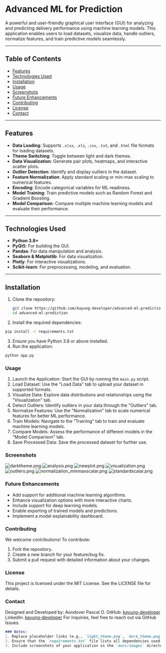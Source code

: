 # Advanced ML for Prediction

A powerful and user-friendly graphical user interface (GUI) for analyzing and predicting delivery performance using machine learning models. This application enables users to load datasets, visualize data, handle outliers, normalize features, and train predictive models seamlessly.

---

## Table of Contents
- [Features](#features)
- [Technologies Used](#technologies-used)
- [Installation](#installation)
- [Usage](#usage)
- [Screenshots](#screenshots)
- [Future Enhancements](#future-enhancements)
- [Contributing](#contributing)
- [License](#license)
- [Contact](#contact)

---

## Features

- **Data Loading**: Supports `.xlsx`, `.xls`, `.csv`, `.txt`, and `.html` file formats for loading datasets.
- **Theme Switching**: Toggle between light and dark themes.
- **Data Visualization**: Generate pair plots, heatmaps, and interactive scatter plots.
- **Outlier Detection**: Identify and display outliers in the dataset.
- **Feature Normalization**: Apply standard scaling or min-max scaling to numerical features.
- **Encoding**: Encode categorical variables for ML readiness.
- **Model Training**: Train predictive models such as Random Forest and Gradient Boosting.
- **Model Comparison**: Compare multiple machine learning models and evaluate their performance.

---

## Technologies Used

- **Python 3.8+**
- **PyQt5**: For building the GUI.
- **Pandas**: For data manipulation and analysis.
- **Seaborn & Matplotlib**: For data visualization.
- **Plotly**: For interactive visualizations.
- **Scikit-learn**: For preprocessing, modeling, and evaluation.

---

## Installation

1. Clone the repository:
   ```bash
   git clone https://github.com/kayung-developer/advanced-ml-prediction.git
   cd advanced-ml-prediction
   ```
2. Install the required dependencies:
```bash
pip install -r requirements.txt
```

3. Ensure you have Python 3.8 or above installed.
4. Run the application:
```bash
python app.py
```
### Usage
1. Launch the Application: Start the GUI by running the `main.py` script.
2. Load Dataset: Use the "Load Data" tab to upload your dataset in supported formats.
3. Visualize Data: Explore data distributions and relationships using the "Visualization" tab.
4. Detect Outliers: Identify outliers in your data through the "Outliers" tab.
5. Normalize Features: Use the "Normalization" tab to scale numerical features for better ML performance.
6. Train Models: Navigate to the "Training" tab to train and evaluate machine learning models.
7. Compare Models: Assess the performance of different models in the "Model Comparison" tab.
8. Save Processed Data: Save the processed dataset for further use.

### Screenshots
![darktheme.png](screenshot%2Fdarktheme.png)
![analysis.png](screenshot%2Fanalysis.png)
![newplot.png](screenshot%2Fnewplot.png)
![visualization.png](screenshot%2Fvisualization.png)
![outliers.png](screenshot%2Foutliers.png)
![normalization_minmaxscalar.png](screenshot%2Fnormalization_minmaxscalar.png)
![standardscalar.png](screenshot%2Fstandardscalar.png)


### Future Enhancements
- Add support for additional machine learning algorithms.
- Enhance visualization options with more interactive charts.
- Include support for deep learning models.
- Enable exporting of trained models and predictions.
- Implement a model explainability dashboard.


### Contributing
We welcome contributions! To contribute:

1. Fork the repository.
2. Create a new branch for your feature/bug fix.
3. Submit a pull request with detailed information about your changes.


### License
This project is licensed under the MIT License. See the LICENSE file for details.

### Contact
Designed and Developed by: Aondover Pascal O.
GitHub: <a href="https://github.com/kayung-developer">kayung-developer</a>
LinkedIn: <a href="https://linkedin.com/in/kayung-developer">kayung-developer</a>
For inquiries, feel free to reach out via GitHub Issues.

```markdown
### Notes:
1. Replace placeholder links (e.g., `light_theme.png`, `dark_theme.png`) with actual file paths or URLs.
2. Ensure that the `requirements.txt` file lists all dependencies used in the project.
3. Include screenshots of your application in the `docs/images` directory if applicable.
```